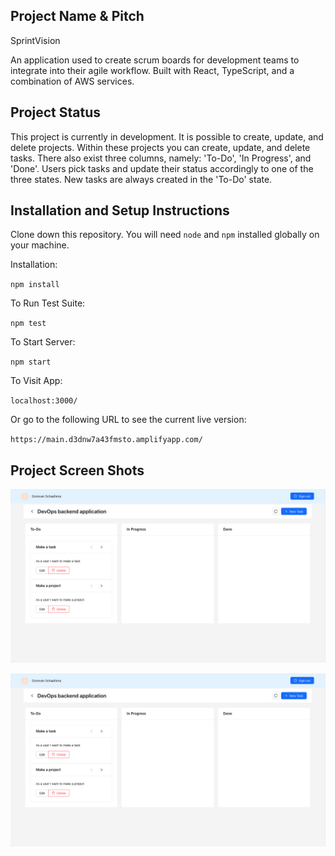 ## Project Name & Pitch
SprintVision

An application used to create scrum boards for development teams to integrate into their agile workflow. Built with React, TypeScript, and a combination of AWS services.

## Project Status

This project is currently in development. It is possible to create, update, and delete projects. Within these projects you can create, update, and delete tasks. There also exist three columns, namely: 'To-Do', 'In Progress', and 'Done'. 
Users pick tasks and update their status accordingly to one of the three states. New tasks are always created in the 'To-Do' state.

## Installation and Setup Instructions

Clone down this repository. You will need `node` and `npm` installed globally on your machine.

Installation:

`npm install`

To Run Test Suite:

`npm test`

To Start Server:

`npm start`

To Visit App:

`localhost:3000/`

Or go to the following URL to see the current live version:

`https://main.d3dnw7a43fmsto.amplifyapp.com/`

## Project Screen Shots

![Dashboard](assets/project_overview.png "Dashboard")

![Project Overview](assets/project_overview.png "Project Overview")


